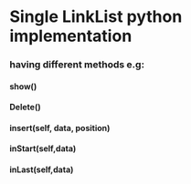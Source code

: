 # Single LinkList python implementation
### having different methods e.g:
#### show()
#### Delete()
#### insert(self, data, position)
#### inStart(self,data)
#### inLast(self,data)

